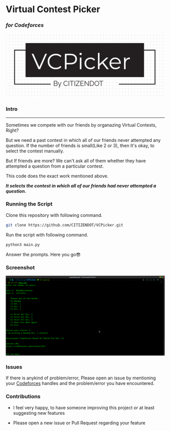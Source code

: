 # Virtual Contest Picker
### *for Codeforces*

![](images/logo.png)

### Intro
---

Sometimes we compete with our friends by organazing Virtual Contests, Right?

But we need a past contest in which all of our friends never attempted any question. If the number of friends is small(Like 2 or 3), then It's okay, to select the contest manually.

But If friends are more? We can't ask all of them whether they have attempted a question from a particular contest.

This code does the exact work mentioned above.

*__It selects the contest in which all of our friends had never attempted a question.__*


### Running the Script

Clone this repository with following command.

```sh
git clone https://github.com/CITIZENDOT/VCPicker.git
```

Run the script with following command.

```sh
python3 main.py
```

Answer the prompts.
Here you go😎️

### Screenshot

![VCPicker](images/Screenshot.png)


### Issues

If there is anykind of problem/error, Please open an issue by mentioning your [Codeforces](https://codeforces.com/) handles and the problem/error you have encountered.

### Contributions
* I feel very happy, to have someone improving this project or at least suggesting new features

* Please open a new issue or Pull Request regarding your feature
